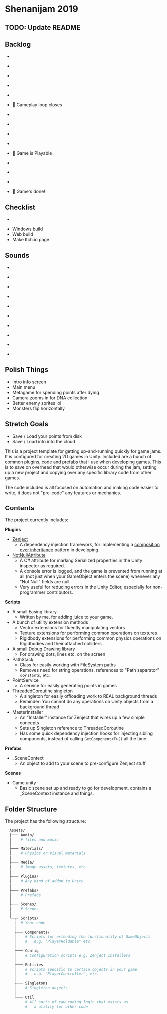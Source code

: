 
# Shenanijam 2019

## TODO: Update README

## Backlog
  - ~~~Player attack1 does damage n' stuff~~~
  - ~~~Reward and Monster rooms actually spawn~~~
  - ~~~Player actually has stats~~~
  - ~~~Player can combine with DNA~~~
  - ~~~Player can collect with DNA~~~
  - 🎉 Gameplay loop closes
  - ~~~HUD for player's stats + DNA collected~~~
  - ~~~HUD for picking up Reward~~~
  - ~~~Death screen~~~
  - ~~~Sound 🔈~~~
  - 🎉 Game is Playable
  - ~~~Monsters difficulty curve~~~
  - ~~~Enemies visually reflect their strength~~~
  - ~~~Pause menu~~~
  - 🎉 Game's done!

## Checklist
  - ~~~Controller support~~~
  - Windows build
  - Web build
  - Make Itch.io page

## Sounds
  - ~~~Orb shoot~~~
  - ~~~Orb fizzle~~~
  - ~~~Blast~~~
  - ~~~Take damage~~~
  - ~~~Monster damage~~~
  - ~~~Monster die~~~
  - ~~~Player Die~~~
  - ~~~Music~~~
  - ~~~Combine with DNA~~~
  - ~~~Collect Helix~~~

## Polish Things
  - Intro info screen
  - Main menu
  - Metagame for spending points after dying
  - Camera zooms in for DNA collection
  - Better enemy sprites lol
  - Monsters flip horizontally

## Stretch Goals
  - Save / Load your points from disk
  - Save / Load into into the cloud

This is a project template for getting up-and-running quickly for game jams. It is configured for creating 2D games in Unity. Included are a bunch of common plugins, code and prefabs that I use when developing games. This is to save on overhead that would otherwise occur during the jam, setting up a new project and copying over any specific library code from other games.

The code included is all focused on automation and making code easier to write, it does not "pre-code" any features or mechanics.

## Contents

The project currently includes:

**Plugins**
  - [Zenject](https://github.com/modesttree/Zenject)
    - A dependency injection framework, for implementing a [composition over inheritance](https://en.wikipedia.org/wiki/Composition_over_inheritance) pattern in developing.
  - [NotNullAttribute](https://github.com/redbluegames/unity-notnullattribute)
    - A C# attribute for marking Serialized properties in the Unity inspector as required.
    - A console error is logged, and the game is prevented from running at all (not just when your GameObject enters the scene) whenever any "Not Null" fields are null.
    - Very useful for reducing errors in the Unity Editor, especially for non-programmer contributors.

**Scripts**
  - A small Easing library
    - Written by me, for adding juice to your game.
  - A bunch of utility extension methods
    - Vector extensions for fluently manipulating vectors
    - Texture extensions for performing common operations on textures
    - Rigidbody extensions for performing common physics operations on Rigidbodies and their attached colliders
  - A small Debug Drawing library
    - For drawing dots, lines etc. on the screen
  - PathStack
    - Class for easily working with FileSystem paths
    - Removes need for string operations, references to "Path separator" constants, etc.
  - PointService
    - A service for easily generating points in games
  - ThreadedCoroutine singleton
    - A singleton for easily offloading work to REAL background threads
    - Reminder: You cannot do any operations on Unity objects from a background thread
  - MasterInstaller
    - An "Installer" instance for Zenject that wires up a few simple concepts
    - Sets up Singleton reference to ThreadedCoroutine
    - Has some quick dependency injection hooks for injecting sibling components, instead of calling `GetComponent<T>()` all the time

**Prefabs**
  - _SceneContext
    - An object to add to your scene to pre-configure Zenject stuff

**Scenes**
  - Game.unity
    - Basic scene set up and ready to go for development, contains a _SceneContext instance and things.

## Folder Structure

The project has the following structure:
```sh
  Assets/
  ├─── Audio/
  │    # files and music
  │
  ├─── Materials/
  │    # Physics or Visual materials
  │
  ├─── Media/
  │    # Image assets, textures, etc.
  │
  ├─── Plugins/
  │    # Any kind of addon to Unity
  │
  ├─── Prefabs/
  │    # Prefabs
  │
  ├─── Scenes/
  │    # Scenes
  │
  └─┬─ Scripts/
    │  # Your code
    │
    ├─── Components/
    │    # Scripts for extending the functionality of GameObjects
    │    #   e.g. "PlayerHoldable" etc.
    │
    ├─── Config
    │    # Configuration scripts e.g. Zenject Installers
    │
    ├─── Entities
    │    # Scripts specific to certain objects in your game
    │    #   e.g. "PlayerController", etc.
    │
    ├─── Singletons
    │    # Singleton objects
    │
    └─── Util
         # All sorts of raw coding logic that exists as
         #   a utility for other code
```